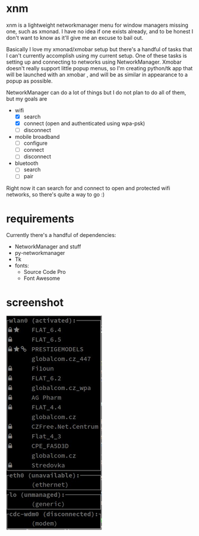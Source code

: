 # xnm
xnm is a lightweight networkmanager menu for window managers missing one, such as xmonad. I have no idea if one exists already, and to be honest I don't want to know as it'll give me an excuse to bail out.

Basically I love my xmonad/xmobar setup but there's a handful of tasks that I can't currently accomplish using my current setup. One of these tasks is setting up and connecting to networks using NetworkManager. Xmobar doesn't really support little popup menus, so I'm creating python/tk app that will be launched with an xmobar <action>, and will be as similar in appearance to a popup as possible.

NetworkManager can do a lot of things but I do not plan to do all of them, but my goals are

* wifi
  * [x] search
  * [x] connect (open and authenticated using wpa-psk)
  * [ ] disconnect
* mobile broadband
  * [ ] configure
  * [ ] connect
  * [ ] disconnect
* bluetooth
  * [ ] search
  * [ ] pair

Right now it can search for and connect to open and protected wifi networks, so there's quite a way to go :)

# requirements

Currently there's a handful of dependencies:
* NetworkManager and stuff
* py-networkmanager
* Tk
* fonts:
  * Source Code Pro
  * Font Awesome

# screenshot

![work in progress](/xnm-screenshot.png?raw=true)
